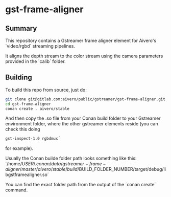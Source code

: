 # gst-frame-aligner

## Summary
This repository contains a Gstreamer frame aligner element for Aivero's ´video/rgbd´ streaming pipelines.

It aligns the depth stream to the color stream using the camera parameters provided in the ´calib´ folder.

## Building

To build this repo from source, just do:
```bash
git clone git@gitlab.com:aivero/public/gstreamer/gst-frame-aligner.git
cd gst-frame-aligner
conan create . aivero/stable
```

And then copy the .so file from your Conan build folder to your Gstreamer environment folder, where the other gstreamer elements reside (you can check this doing
```bash
gst-inspect-1.0 rgbdmux´
```
for example).

Usually the Conan builde folder path looks something like this:
´/home/$USER/.conan/data/gstreamer-frame-aligner/master/aivero/stable/build/$BUILD_FOLDER_NUMBER/target/debug/libgstframealigner.so´

You can find the exact folder path from the output of the ´conan create´ command.